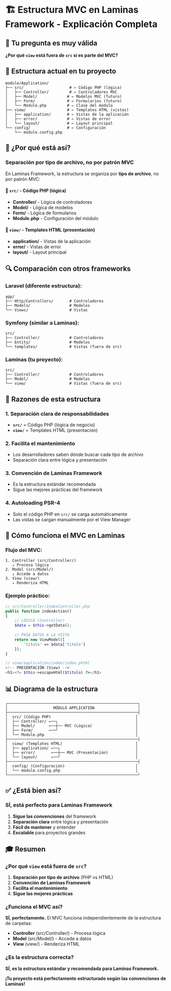 # 🏗️ Estructura MVC en Laminas Framework - Explicación Completa

## 🤔 Tu pregunta es muy válida

**¿Por qué `view` está fuera de `src` si es parte del MVC?**

## 📁 Estructura actual en tu proyecto

```
module/Application/
├── src/                    # ← Código PHP (lógica)
│   ├── Controller/         # ← Controladores MVC
│   ├── Model/             # ← Modelos MVC (futuro)
│   ├── Form/              # ← Formularios (futuro)
│   └── Module.php         # ← Clase del módulo
├── view/                  # ← Templates HTML (vistas)
│   ├── application/       # ← Vistas de la aplicación
│   ├── error/             # ← Vistas de error
│   └── layout/            # ← Layout principal
└── config/                # ← Configuración
    └── module.config.php
```

## 🎯 ¿Por qué está así?

### **Separación por tipo de archivo, no por patrón MVC**

En Laminas Framework, la estructura se organiza por **tipo de archivo**, no por patrón MVC:

#### 📂 **`src/` - Código PHP (lógica)**
- **Controller/** - Lógica de controladores
- **Model/** - Lógica de modelos  
- **Form/** - Lógica de formularios
- **Module.php** - Configuración del módulo

#### 📂 **`view/` - Templates HTML (presentación)**
- **application/** - Vistas de la aplicación
- **error/** - Vistas de error
- **layout/** - Layout principal

## 🔍 Comparación con otros frameworks

### **Laravel (diferente estructura):**
```
app/
├── Http/Controllers/       # Controladores
├── Models/                 # Modelos
└── Views/                  # Vistas
```

### **Symfony (similar a Laminas):**
```
src/
├── Controller/             # Controladores
├── Entity/                 # Modelos
└── templates/              # Vistas (fuera de src)
```

### **Laminas (tu proyecto):**
```
src/
├── Controller/             # Controladores
├── Model/                  # Modelos
└── view/                   # Vistas (fuera de src)
```

## 🎯 Razones de esta estructura

### 1. **Separación clara de responsabilidades**
- **`src/`** = Código PHP (lógica de negocio)
- **`view/`** = Templates HTML (presentación)

### 2. **Facilita el mantenimiento**
- Los desarrolladores saben dónde buscar cada tipo de archivo
- Separación clara entre lógica y presentación

### 3. **Convención de Laminas Framework**
- Es la estructura estándar recomendada
- Sigue las mejores prácticas del framework

### 4. **Autoloading PSR-4**
- Solo el código PHP en `src/` se carga automáticamente
- Las vistas se cargan manualmente por el View Manager

## 🔄 Cómo funciona el MVC en Laminas

### **Flujo del MVC:**

```
1. Controller (src/Controller/) 
   ↓ Procesa lógica
2. Model (src/Model/) 
   ↓ Accede a datos
3. View (view/) 
   ↓ Renderiza HTML
```

### **Ejemplo práctico:**

```php
// src/Controller/IndexController.php
public function indexAction()
{
    // LÓGICA (Controller)
    $data = $this->getData();
    
    // PASA DATOS A LA VISTA
    return new ViewModel([
        'titulo' => $data['titulo']
    ]);
}
```

```php
// view/application/index/index.phtml
<!-- PRESENTACIÓN (View) -->
<h1><?= $this->escapeHtml($titulo) ?></h1>
```

## 📊 Diagrama de la estructura

```
┌─────────────────────────────────────────────────────────┐
│                    MÓDULO APPLICATION                   │
├─────────────────────────────────────────────────────────┤
│  src/ (Código PHP)                                     │
│  ├── Controller/ ←──┐                                  │
│  ├── Model/      ←──┼── MVC (Lógica)                   │
│  ├── Form/       ←──┘                                  │
│  └── Module.php                                        │
├─────────────────────────────────────────────────────────┤
│  view/ (Templates HTML)                                │
│  ├── application/ ←──┐                                 │
│  ├── error/       ←──┼── MVC (Presentación)            │
│  └── layout/      ←──┘                                 │
├─────────────────────────────────────────────────────────┤
│  config/ (Configuración)                               │
│  └── module.config.php                                 │
└─────────────────────────────────────────────────────────┘
```

## ✅ ¿Está bien así?

### **SÍ, está perfecto para Laminas Framework**

1. **Sigue las convenciones** del framework
2. **Separación clara** entre lógica y presentación
3. **Fácil de mantener** y entender
4. **Escalable** para proyectos grandes

## 🎓 Resumen

### **¿Por qué `view` está fuera de `src`?**

1. **Separación por tipo de archivo** (PHP vs HTML)
2. **Convención de Laminas Framework**
3. **Facilita el mantenimiento**
4. **Sigue las mejores prácticas**

### **¿Funciona el MVC así?**

**SÍ, perfectamente.** El MVC funciona independientemente de la estructura de carpetas:

- **Controller** (src/Controller/) - Procesa lógica
- **Model** (src/Model/) - Accede a datos  
- **View** (view/) - Renderiza HTML

### **¿Es la estructura correcta?**

**SÍ, es la estructura estándar y recomendada para Laminas Framework.**

**¡Tu proyecto está perfectamente estructurado según las convenciones de Laminas!**
